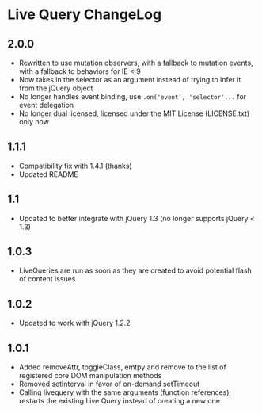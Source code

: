 # Live Query ChangeLog

## 2.0.0

* Rewritten to use mutation observers, with a fallback to mutation events, with a fallback to behaviors for IE < 9
* Now takes in the selector as an argument instead of trying to infer it from the jQuery object
* No longer handles event binding, use `.on('event', 'selector'...` for event delegation
* No longer dual licensed, licensed under the MIT License (LICENSE.txt) only now

## 1.1.1

* Compatibility fix with 1.4.1 (thanks)
* Updated README

## 1.1

* Updated to better integrate with jQuery 1.3 (no longer supports jQuery < 1.3)

## 1.0.3

* LiveQueries are run as soon as they are created to avoid potential flash of content issues

## 1.0.2

* Updated to work with jQuery 1.2.2

## 1.0.1

* Added removeAttr, toggleClass, emtpy and remove to the list of registered core DOM manipulation methods
* Removed setInterval in favor of on-demand setTimeout
* Calling livequery with the same arguments (function references), restarts the existing Live Query instead of creating a new one
